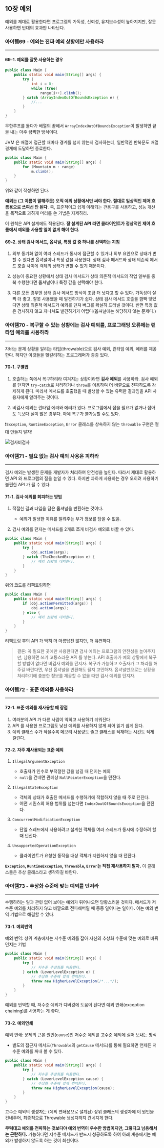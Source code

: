 ## 10장 예외

예외를 제대로 활용한다면 프로그램의 가독성, 신뢰성, 유지보수성이 높아지지만, 잘못 사용하면 반대의 효과만 나타난다.

### 아이템69 - 예외는 진짜 예외 상황에만 사용하라

___

#### 69-1. 예외를 잘못 사용하는 경우

```java
public class Main {
    public static void main(String[] args) {
        try {
            int i = 0;
            while (true)
                range[i++].climb();
        } catch (ArrayIndexOutOfBoundsException e) {
            //...
        }
    }
}
```

무한루프를 돌다가 배열의 끝에서 `ArrayIndexOutOfBoundsException`이 발생하면 끝을 내는 아주 끔찍한 방식이다.

JVM 은 배열에 접근할 때마다 경계를 넘지 않는지 검사하는데, 일반적인 반복문도 배열경계에 도달하면 종료한다.

```java
public class Main {
    public static void main(String[] args) {
        for (Mountain m : range)
            m.climb();
    }
}
```

위와 같이 작성하면 된다.

**예외는 (그 이름이 말해주듯) 오직 예외 상황에서만 써야 한다. 절대로 일상적인 제어 흐름용으로 쓰여선 안 된다.** 즉, 표준적이고 쉽게 이해되는 관용구를 사용하고, 성능 개선을 목적으로 과하게 머리를 쓴
기법은 자제하라.

이 원칙은 API 설계에도 적용된다. **잘 설계된 API 라면 클라이언트가 정상적인 제어 흐름에서 예외를 사용할 일이 없게 해야 한다.**

#### 69-2. 상태 검사 메서드, 옵셔널, 특정 값 중 하나를 선택하는 지침

1. 외부 동기화 없이 여러 스레드가 동시에 접근할 수 있거나 외부 요인으로 상태가 변할 수 있다면 옵셔널이나 특정 값을 사용한다. 상태 검사 메서드와 상태 의존적 메서드 호출 사이에 객체의 상태가 변할 수 있기
   때문이다.

2. 성능이 중요한 상황에서 상태 검사 메서드가 상태 의존적 메서드의 작업 일부를 중복 수행한다면 옵셔널이나 특정 값을 선택해야 한다.

3. 다른 모든 경우엔 상태 검사 메서드 방식이 조금 더 낫다고 할 수 있다. 가독성이 살짝 더 좋고, 잘못 사용했을 때 발견하기가 쉽다. 상태 검사 메서드 호출을 깜빡 잊었다면 상태 의존적 메서드가 예외를 던져
   버그를 확실히 드러낼 것이다. 반면 특정 값은 검사하지 않고 지나쳐도 발견하기가 어렵다(옵셔널에는 해당하지 않는 문제다.)

### 아이템70 - 복구할 수 있는 상황에는 검사 예외를, 프로그래밍 오류에는 런타임 예외를 사용하라

___

자바는 문제 상황을 알리는 타입(throwable)으로 검사 예외, 런타임 예외, 에러를 제공한다. 하지만 이것들을 헷갈려하는 프로그래머가 종종 있다.

#### 70-1. 구별법

1. 호출하는 쪽에서 복구하리라 여겨지는 상황이라면 **검사 예외**를 사용하라. 검사 예외를 던지면 `try-catch`로 처리하거나 `throw`를 이용하여 더 바깥으로 전파하도록 강제하게 된다. 따라서 메서드를
   호출했을 때 발생할 수 있는 유력한 결과임을 API 사용자에게 알려주는 것이다.

2. 비검사 예외는 런타임 에러와 에러가 있다. 프로그램에서 잡을 필요가 없거나 잡아도 득보다 실이 많은 경우다. 아예 복구가 불가능할 수도 있다.

❗`Exception`, `RuntimeException`, `Error` 클래스를 상속하지 않는 `throwable` 구현은 절대 만들지 말자!

![검사비검사](../Img/10장_예외/검사비검사.png)

### 아이템71 - 필요 없는 검사 예외 사용은 피하라

___
검사 예외는 발생한 문제를 개발자가 처리하여 안전성을 높인다. 따라서 제대로 활용하면 API 와 프로그램의 질을 높일 수 있다. 하지만 과하게 사용하는 경우 오히려 사용하기 불편한 API 가 될 수 있다.

#### 71-1. 검사 예외를 회피하는 방법

1. 적절한 결과 타입을 담은 옵셔널을 반환하는 것이다.
    - 예외가 발생한 이유를 알려주는 부가 정보를 담을 수 없음.

2. 검사 예외를 던지는 메서드를 2개로 쪼개 비검사 예외로 바꿀 수 있다.

```java
public class Main {
    public static void main(String[] args) {
        try {
            obj.action(args);
        } catch (TheCheckedException e) {
            // 예외 상황에 대처한다.
        }
    }
}
```

위의 코드를 리팩토링하면

```java
public class Main {
    public static void main(String[] args) {
        if (obj.actionPermitted(args)) {
            obj.action(args);
        } else {
            // 예외 상황에 대처한다.
        }
    }
}
```

리팩토링 후의 API 가 딱히 더 아름답진 않지만, 더 유연하다.

> 결론: 꼭 필요한 곳에만 사용한다면 검사 예외는 프로그램의 안전성을 높여주지만, 남용하면 쓰기 고통스러운 API 를 낳는다. API 호출자가 예외 상황에서 복구할 방법이 없다면 비검사 예외를 던지자. 복구가 가능하고 호출자가 그 처리를 해주길 바란다면, 우선 옵셔널을 반환해도 될지 고민하자. 옵셔널만으로는 상황을 처리하기에 충분한 정보를 제공할 수 없을 때만 검사 예외를 던지자.

### 아이템72 - 표준 예외를 사용하라

___

#### 72-1. 표준 예외를 재사용할 때 장점

1. 여러분의 API 가 다른 사람이 익히고 사용하기 쉬워진다
2. API 를 사용한 프로그램도 낯선 예외를 사용하지 않게 되어 읽기 쉽게 된다.
3. 예외 클래스 수가 적을수록 메모리 사용량도 줄고 클래스를 적재하는 시간도 적게 걸린다.

#### 72-2. 자주 재사용되는 표준 예외

1. `IllegalArgumentException`
    - 호출자가 인수로 부적절한 값을 넘길 때 던지는 예외
    - `null`을 건네면 관례상 `NullPointerException`을 던진다.

2. `IllegalStateException`
    - 객체의 상태가 호출된 메서드를 수행하기에 적합하지 않을 때 주로 던진다.
    - 어떤 시퀀스의 허용 범위를 넘는다면 `IndexOoutOfBoundsException`을 던진다.

3. `ConcurrentModificationException`
    - 단일 스레드에서 사용하려고 설계한 객체를 여러 스레드가 동시에 수정하려 할 때 던진다.

4. `UnsupportedOperationException`
    - 클라이언트가 요청한 동작을 대상 객체가 지원하지 않을 때 던진다.

**`Exception`, `RuntimeException`, `Throwable`, `Error`는 직접 재사용하지 말자.** 이 클래스들은 추상 클래스라고 생각하길 바란다.

### 아이템73 - 추상화 수준에 맞는 예외를 던져라

___
수행하려는 일과 관련 없어 보이는 예외가 튀어나오면 당황스러울 것이다. 메서드가 저수준 예외를 처리하지 않고 바깥으로 전파해버릴 때 종종 일어나는 일이다. 이는 예외 번역 기법으로 해결할 수 있다.

#### 73-1. 예외번역

예외 번역: 상위 계층에서는 저수준 예외를 잡아 자신의 추상화 수준에 맞는 예외로 바꿔 던지는 기법

```java
public class Main {
    public static void main(String[] args) {
        try {
            // 저수준 추상화를 이용한다.
        } catch (LowerLevelException e) {
            // 추상화 수준에 맞게 번역한다.
            throw new HigherLevelException(/*...*/);
        }
    }
}
```

예외를 번역할 때, 저수준 예외가 디버깅에 도움이 된다면 예외 연쇄(exception chaining)를 사용하는 게 좋다.

#### 73-2. 예외연쇄

예외 연쇄: 문제의 근본 원인(cause)인 저수준 예외를 고수준 예외에 실어 보내는 방식

- 별도의 접근자 메서드(`Throwable`의 `getCause` 메서드)를 통해 필요하면 언제든 저수준 예외를 꺼내 볼 수 있다.

```java
public class Main {
    public static void main(String[] args) {
        try {
            // 저수준 추상화를 이용한다.
        } catch (LowerLevelException cause) {
            // 추상화 수준에 맞게 번역한다.
            throw new HigherLevelException(cause);
        }
    }
}
```

고수준 예외의 생성자는 (예외 연쇄용으로 설계된) 상위 클래스의 생성자에 이 원인을 건네주어, 최종적으로 Throwable 생성자까지 건네지게 한다.

**무턱대고 예외를 전파하는 것보다야 예외 번역이 우수한 방법이지만, 그렇다고 남용해서는 곤란하다.** 가능하다면 저수준 메서드가 반드시 성공하도록 하여 아래 계층에서는 예외가 발생하지 않도록 하는 것이 최선이다.

